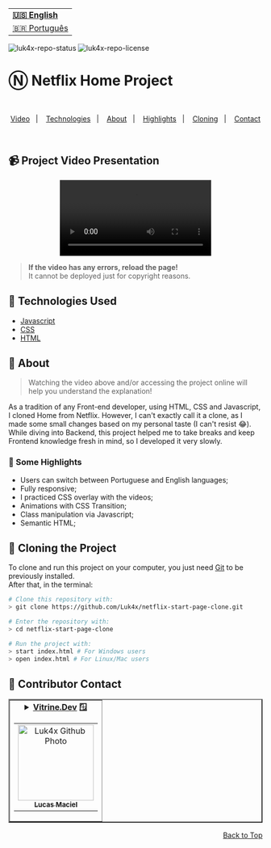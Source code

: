 <table align="right">
  <tr>
    <td>
      <b><a href="readme-en.md">🇺🇸 English</a></b>
    </td>
  </tr>
  <tr>
    <td>
      <a href="README.md">🇧🇷 Português</a>
    </td>
  </tr>
</table>

![luk4x-repo-status](https://img.shields.io/badge/Status-Finished-lightgrey?style=for-the-badge&logo=headspace&logoColor=green&color=lightgrey)
![luk4x-repo-license](https://img.shields.io/github/license/Luk4x/netflix-start-page-clone?style=for-the-badge&logo=unlicense&logoColor=lightgrey)
# Ⓝ Netflix Home Project

<br>
<p align="center">
  <a href="#-project-video-presentation">Video</a>&nbsp;&nbsp;&nbsp;|&nbsp;&nbsp;&nbsp;
  <a href="#-technologies-used">Technologies</a>&nbsp;&nbsp;&nbsp;|&nbsp;&nbsp;&nbsp;
  <a href="#-about">About</a>&nbsp;&nbsp;&nbsp;|&nbsp;&nbsp;&nbsp;
  <a href="#-some-highlights">Highlights</a>&nbsp;&nbsp;&nbsp;|&nbsp;&nbsp;&nbsp;
  <a href="#-cloning-the-project">Cloning</a>&nbsp;&nbsp;&nbsp;|&nbsp;&nbsp;&nbsp;
  <a href="#-contributor-contact">Contact</a>
</p>
<br>

## 📹 Project Video Presentation
<div align="center">
  <video src="https://user-images.githubusercontent.com/86276393/168495858-f34f3d0a-3423-4a5c-b890-934b21aec2d6.mp4">
</div>
  
> **If the video has any errors, reload the page!**<br>
> It cannot be deployed just for copyright reasons.

## 🚀 Technologies Used

-   [Javascript](https://developer.mozilla.org/en-US/docs/Web/JavaScript)
-   [CSS](https://developer.mozilla.org/en-US/docs/Web/CSS)
-   [HTML](https://developer.mozilla.org/en-US/docs/Web/HTML)

## 📝 About

> Watching the video above and/or accessing the project online will help you understand the explanation!

As a tradition of any Front-end developer, using HTML, CSS and Javascript, I cloned Home from Netflix. However, I can't exactly call it a clone, as I made some small changes based on my personal taste (I can't resist 😂).<br>
While diving into Backend, this project helped me to take breaks and keep Frontend knowledge fresh in mind, so I developed it very slowly.

### 📌 Some Highlights

- Users can switch between Portuguese and English languages;
- Fully responsive;
- I practiced CSS overlay with the videos;
- Animations with CSS Transition;
- Class manipulation via Javascript;
- Semantic HTML;

## 📖 Cloning the Project

To clone and run this project on your computer, you just need [Git](https://git-scm.com/) to be previously installed.<br>
After that, in the terminal:

```bash
# Clone this repository with:
> git clone https://github.com/Luk4x/netflix-start-page-clone.git

# Enter the repository with:
> cd netflix-start-page-clone

# Run the project with:
> start index.html # For Windows users
> open index.html # For Linux/Mac users
```

## 🤝 Contributor Contact

<table border="2">
  <tr>
    <td align="center">
      <details>
        <summary>
          <b><a href="https://cursos.alura.com.br/vitrinedev/lucasmacielf">Vitrine.Dev</a> 🪟</b>
          <table>
            <tr>
              <td align="center">
                <a href="https://github.com/Luk4x">
                  <img src="https://avatars.githubusercontent.com/Luk4x" width="150px;" alt="Luk4x Github Photo"/>
                </a>
                <br>
                <a href="https://www.linkedin.com/in/lucasmacielf/">
                  <sub>
                    <b>Lucas Maciel</b>
                  </sub>
                </a>
              </td>
            </tr>
          </table>
        </summary>

| :placard: Vitrine.Dev | Lucas Maciel |
| -------------  | --- |
| :sparkles: Name        | **Ⓝ Netflix Home**
| :label: Technologies | javascript, css, html
| :camera: Img         | <img src="https://user-images.githubusercontent.com/86276393/202926760-535210a4-ab82-407b-bc68-f57bc06f6a1f.png#vitrinedev" alt="vitrine.dev thumb" width="100%"/>

</details>
</td>
</tr>
</table>

<p align="right">
  <a href="#%E2%93%9D-netflix-home-project">Back to Top</a>
</p>

